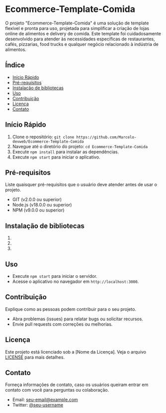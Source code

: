 # Ecommerce-Template-Comida

 O projeto "Ecommerce-Template-Comida" é uma solução de template flexível e pronta para uso, projetada para simplificar a criação de lojas online de alimentos e delivery de comida. Este template foi cuidadosamente desenvolvido para atender às necessidades específicas de restaurantes, cafés, pizzarias, food trucks e qualquer negócio relacionado à indústria de alimentos.

## Índice

- [Início Rápido](#início-rápido)
- [Pré-requisitos](#pré-requisitos)
- [Instalação de bibliotecas](#instalação-de-bibliotecas)
- [Uso](#uso)
- [Contribuição](#contribuição)
- [Licença](#licença)
- [Contato](#contato)

## Início Rápido

1. Clone o repositório: `git clone https://github.com/Marcelo-devweb/Ecommerce-Template-Comida`
2. Navegue até o diretório do projeto: `cd Ecommerce-Template-Comida`
3. Execute `npm install` para instalar as dependências.
4. Execute `npm start` para iniciar o aplicativo.

## Pré-requisitos

Liste quaisquer pré-requisitos que o usuário deve atender antes de usar o projeto.

- GIT (v2.0.0 ou superior)
- Node.js (v18.0.0 ou superior)
- NPM (v9.0.0 ou superior)

## Instalação de bibliotecas

1. 
2. 
3. 

## Uso

- Execute `npm start` para iniciar o servidor.
- Acesse o aplicativo no navegador em `http://localhost:3000`.

## Contribuição

Explique como as pessoas podem contribuir para o seu projeto.


- Abra problemas (issues) para relatar bugs ou solicitar recursos.
- Envie pull requests com correções ou melhorias.

## Licença

Este projeto está licenciado sob a [Nome da Licença]. Veja o arquivo [LICENSE](LICENSE) para mais detalhes.

## Contato

Forneça informações de contato, caso os usuários queiram entrar em contato com você para perguntas ou colaboração.


- Email: seu-email@example.com
- Twitter: [@seu-username](https://twitter.com/seu-username)